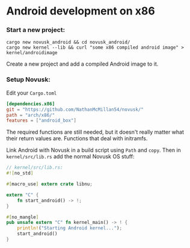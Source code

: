 # Android development on x86

### Start a new project:
```commandline
cargo new novusk_android && cd novusk_android/
cargo new kernel --lib && curl "some x86 compiled android image" > kernel/androidimage
```

Create a new project and add a compiled Android image to it.

### Setup Novusk:

Edit your ``Cargo.toml``
```toml
[dependencies.x86]
git = "https://github.com/NathanMcMillan54/novusk/"
path = "arch/x86/"
features = ["android_box"]
```

The required functions are still needed, but it doesn't really matter what their return values are. Functions that deal
with initramfs.

Link Android with Novusk in a build script using ``Path`` and ``copy``. Then in ``kernel/src/lib.rs`` add the normal 
Novusk OS stuff:

```rust
// kernel/src/lib.rs:
#![no_std]

#[macro_use] extern crate libnu;

extern "C" {
    fn start_android() -> !;
}

#[no_mangle]
pub unsafe extern "C" fn kernel_main() -> ! {
    println!("Starting Android kernel...");
    start_android()
}
```
